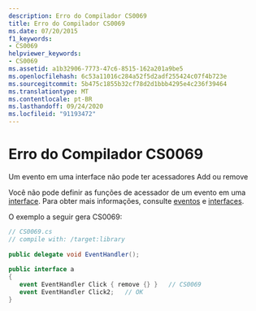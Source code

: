 ```yaml
---
description: Erro do Compilador CS0069
title: Erro do Compilador CS0069
ms.date: 07/20/2015
f1_keywords:
- CS0069
helpviewer_keywords:
- CS0069
ms.assetid: a1b32906-7773-47c6-8515-162a201a9be5
ms.openlocfilehash: 6c53a11016c284a52f5d2adf255424c07f4b723e
ms.sourcegitcommit: 5b475c1855b32cf78d2d1bbb4295e4c236f39464
ms.translationtype: MT
ms.contentlocale: pt-BR
ms.lasthandoff: 09/24/2020
ms.locfileid: "91193472"
---
```

# <a name="compiler-error-cs0069"></a>Erro do Compilador CS0069

Um evento em uma interface não pode ter acessadores Add ou remove  
  
 Você não pode definir as funções de acessador de um evento em uma [interface](../language-reference/keywords/interface.md). Para obter mais informações, consulte [eventos](../programming-guide/events/index.md) e [interfaces](../programming-guide/interfaces/index.md).  
  
 O exemplo a seguir gera CS0069:  
  
```csharp  
// CS0069.cs  
// compile with: /target:library  
  
public delegate void EventHandler();  
  
public interface a  
{  
   event EventHandler Click { remove {} }   // CS0069  
   event EventHandler Click2;   // OK  
}  
```
